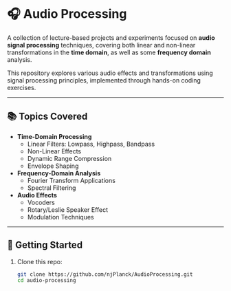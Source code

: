 # 🎧 Audio Processing

A collection of lecture-based projects and experiments focused on **audio signal processing** techniques, covering both linear and non-linear transformations in the **time domain**, as well as some **frequency domain** analysis.

This repository explores various audio effects and transformations using signal processing principles, implemented through hands-on coding exercises.

---

## 📚 Topics Covered

- **Time-Domain Processing**
  - Linear Filters: Lowpass, Highpass, Bandpass
  - Non-Linear Effects
  - Dynamic Range Compression
  - Envelope Shaping
- **Frequency-Domain Analysis**
  - Fourier Transform Applications
  - Spectral Filtering
- **Audio Effects**
  - Vocoders
  - Rotary/Leslie Speaker Effect
  - Modulation Techniques

---

## 🚀 Getting Started

1. Clone this repo:
   ```bash
   git clone https://github.com/njPlanck/AudioProcessing.git
   cd audio-processing
